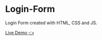 ﻿# Login-Form
 Login Form created with HTML, CSS and JS.

 [Live Demo 👈](https://mukhtarrahimi.github.io/Login-Form/)


